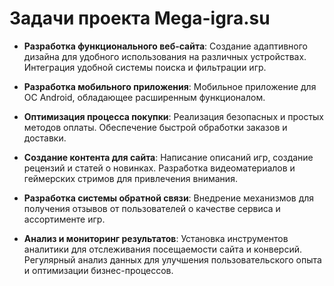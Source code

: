 # Задачи проекта Mega-igra.su

- **Разработка функционального веб-сайта**:
Создание адаптивного дизайна для удобного использования на различных устройствах.
Интеграция удобной системы поиска и фильтрации игр.

- **Разработка мобильного приложения**:
Мобильное приложение для ОС Android, обладающее расширенным функционалом.

- **Оптимизация процесса покупки**:
Реализация безопасных и простых методов оплаты.
Обеспечение быстрой обработки заказов и доставки.

- **Создание контента для сайта**:
Написание описаний игр, создание рецензий и статей о новинках.
Разработка видеоматериалов и геймерских стримов для привлечения внимания.

- **Разработка системы обратной связи**:
Внедрение механизмов для получения отзывов от пользователей о качестве сервиса и ассортименте игр.

- **Анализ и мониторинг результатов**:
Установка инструментов аналитики для отслеживания посещаемости сайта и конверсий.
Регулярный анализ данных для улучшения пользовательского опыта и оптимизации бизнес-процессов.
